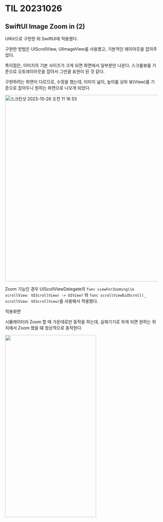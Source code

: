 # TIL 20231026

## SwiftUI Image Zoom in (2)

UIKit으로 구현한 뒤 SwiftUI에 적용했다.

구현한 방법은 UIScrollView, UIImageView를 사용했고, 기본적인 레이아웃을 잡아주었다. 

특이점은, 이미지의 기본 사이즈가 크게 되면 화면에서 일부분만 나온다. 스크롤뷰를 기준으로 오토레이아웃을 잡아서 그만큼 표현이 된 것 같다.

구현하려는 화면이 다르므로, 수정을 했는데, 이미지 넓이, 높이를 상위 뷰(View)를 기준으로 잡아두니 원하는 화면으로 나오게 되었다.

<img width="614" alt="스크린샷 2023-10-26 오전 11 16 53" src="https://github.com/bradheo65/TIL/assets/45350356/36b95c60-8848-4612-9c31-5d9f74413d8b">

Zoom 기능인 경우 UIScollViewDelegate의 `func viewForZooming(in scrollView: UIScrollView) -> UIView?` 와 `func scrollViewDidScroll(_ scrollView: UIScrollView)`를 사용해서 적용했다.

적용화면

시뮬레이터라 Zoom 할 때 가운데로만 동작을 하는데, 실제기기로 하게 되면 원하는 위치에서 Zoom 했을 떄 정상적으로 동작한다.

<img src = "https://github.com/bradheo65/TIL/assets/45350356/6ca16f65-1aa9-4763-8410-f69a231b3644" width = "300" height = "600"/>